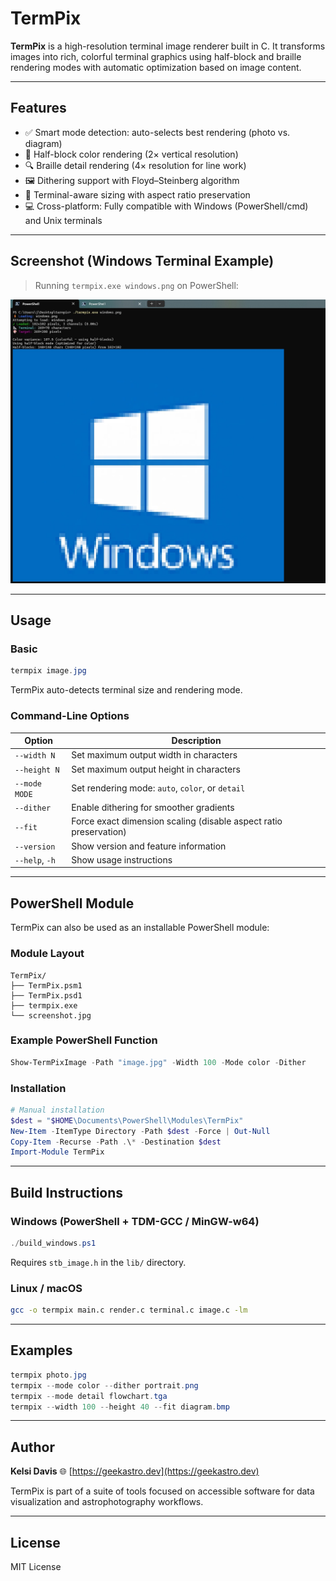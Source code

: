 # TermPix

**TermPix** is a high-resolution terminal image renderer built in C. It transforms images into rich, colorful terminal graphics using half-block and braille rendering modes with automatic optimization based on image content.

---

## Features

* ✅ Smart mode detection: auto-selects best rendering (photo vs. diagram)
* 🎨 Half-block color rendering (2× vertical resolution)
* 🔍 Braille detail rendering (4× resolution for line work)
* 🖼️ Dithering support with Floyd–Steinberg algorithm
* 🧱 Terminal-aware sizing with aspect ratio preservation
* 💻 Cross-platform: Fully compatible with Windows (PowerShell/cmd) and Unix terminals

---

## Screenshot (Windows Terminal Example)

> Running `termpix.exe windows.png` on PowerShell:

![TermPix rendering screenshot](screenshot.jpg)

---

## Usage

### Basic

```powershell
termpix image.jpg
```

TermPix auto-detects terminal size and rendering mode.

### Command-Line Options

| Option         | Description                                                       |
| -------------- | ----------------------------------------------------------------- |
| `--width N`    | Set maximum output width in characters                            |
| `--height N`   | Set maximum output height in characters                           |
| `--mode MODE`  | Set rendering mode: `auto`, `color`, or `detail`                  |
| `--dither`     | Enable dithering for smoother gradients                           |
| `--fit`        | Force exact dimension scaling (disable aspect ratio preservation) |
| `--version`    | Show version and feature information                              |
| `--help`, `-h` | Show usage instructions                                           |

---

## PowerShell Module

TermPix can also be used as an installable PowerShell module:

### Module Layout

```
TermPix/
├── TermPix.psm1
├── TermPix.psd1
├── termpix.exe
└── screenshot.jpg
```

### Example PowerShell Function

```powershell
Show-TermPixImage -Path "image.jpg" -Width 100 -Mode color -Dither
```

### Installation

```powershell
# Manual installation
$dest = "$HOME\Documents\PowerShell\Modules\TermPix"
New-Item -ItemType Directory -Path $dest -Force | Out-Null
Copy-Item -Recurse -Path .\* -Destination $dest
Import-Module TermPix
```

---

## Build Instructions

### Windows (PowerShell + TDM-GCC / MinGW-w64)

```powershell
./build_windows.ps1
```

Requires `stb_image.h` in the `lib/` directory.

### Linux / macOS

```bash
gcc -o termpix main.c render.c terminal.c image.c -lm
```

---

## Examples

```powershell
termpix photo.jpg
termpix --mode color --dither portrait.png
termpix --mode detail flowchart.tga
termpix --width 100 --height 40 --fit diagram.bmp
```

---

## Author

**Kelsi Davis**
🌐 [https://geekastro.dev](https://geekastro.dev)

TermPix is part of a suite of tools focused on accessible software for data visualization and astrophotography workflows.

---

## License

MIT License
